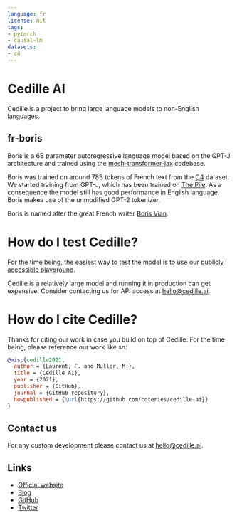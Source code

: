 ```yaml
---
language: fr
license: mit
tags:
- pytorch
- causal-lm
datasets:
- c4
---
```


# Cedille AI
Cedille is a project to bring large language models to non-English languages.

## fr-boris
Boris is a 6B parameter autoregressive language model based on the GPT-J architecture and trained using the [mesh-transformer-jax](https://github.com/kingoflolz/mesh-transformer-jax) codebase.

Boris was trained on around 78B tokens of French text from the [C4](https://huggingface.co/datasets/c4) dataset. We started training from GPT-J, which has been trained on [The Pile](https://pile.eleuther.ai/). As a consequence the model still has good performance in English language. Boris makes use of the unmodified GPT-2 tokenizer.

Boris is named after the great French writer [Boris Vian](https://en.wikipedia.org/wiki/Boris_Vian).

# How do I test Cedille?
For the time being, the easiest way to test the model is to use our [publicly accessible playground](https://en.cedille.ai/).

Cedille is a relatively large model and running it in production can get expensive. Consider contacting us for API access at hello@cedille.ai.

# How do I cite Cedille?
Thanks for citing our work in case you build on top of Cedille. For the time being, please reference our work like so:
```bibtex
@misc{cedille2021,
  author = {Laurent, F. and Muller, M.},
  title = {Cedille AI},
  year = {2021},
  publisher = {GitHub},
  journal = {GitHub repository},
  howpublished = {\url{https://github.com/coteries/cedille-ai}}
}
```

## Contact us
For any custom development please contact us at hello@cedille.ai.

## Links
* [Official website](https://en.cedille.ai/)
* [Blog](https://en.cedille.ai/blog)
* [GitHub](https://github.com/coteries/cedille-ai)
* [Twitter](https://twitter.com/CedilleAI)

